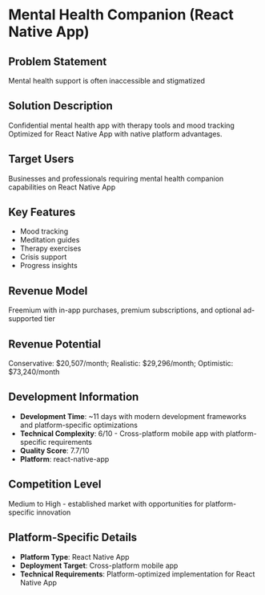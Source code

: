 # Mental Health Companion (React Native App)

## Problem Statement
Mental health support is often inaccessible and stigmatized

## Solution Description
Confidential mental health app with therapy tools and mood tracking Optimized for React Native App with native platform advantages.

## Target Users
Businesses and professionals requiring mental health companion capabilities on React Native App

## Key Features
- Mood tracking
- Meditation guides
- Therapy exercises
- Crisis support
- Progress insights

## Revenue Model
Freemium with in-app purchases, premium subscriptions, and optional ad-supported tier

## Revenue Potential
Conservative: $20,507/month; Realistic: $29,296/month; Optimistic: $73,240/month

## Development Information
- **Development Time**: ~11 days with modern development frameworks and platform-specific optimizations
- **Technical Complexity**: 6/10 - Cross-platform mobile app with platform-specific requirements
- **Quality Score**: 7.7/10
- **Platform**: react-native-app

## Competition Level
Medium to High - established market with opportunities for platform-specific innovation

## Platform-Specific Details
- **Platform Type**: React Native App
- **Deployment Target**: Cross-platform mobile app
- **Technical Requirements**: Platform-optimized implementation for React Native App
